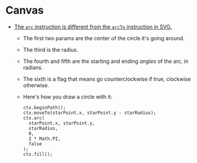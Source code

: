Canvas
===

- [The `arc` instruction is different from the `arcTo` instruction in SVG.](https://www.kirupa.com/html5/drawing_circles_canvas.htm)
  - The first two params are the center of the circle it's going around.
  - The third is the radius.
  - The fourth and fifth are the starting and ending *angles* of the arc, in radians.
  - The sixth is a flag that means go counterclockwise if true, clockwise otherwise.
  - Here's how you draw a circle with it:
 
        ctx.beginPath();
        ctx.moveTo(starPoint.x, starPoint.y - starRadius);
        ctx.arc(
          starPoint.x, starPoint.y,
          starRadius,
          0,
          2 * Math.PI,
          false
        );
        ctx.fill();
  
